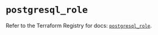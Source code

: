 # `postgresql_role`

Refer to the Terraform Registry for docs: [`postgresql_role`](https://registry.terraform.io/providers/sourcegraph/postgresql/1.18.0/docs/resources/role).
